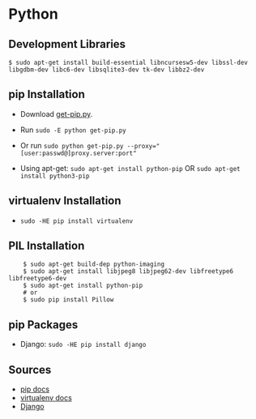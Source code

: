 # Python 

## Development Libraries

    $ sudo apt-get install build-essential libncursesw5-dev libssl-dev libgdbm-dev libc6-dev libsqlite3-dev tk-dev libbz2-dev

## pip Installation

* Download [get-pip.py](https://bootstrap.pypa.io/get-pip.py).
* Run `sudo -E python get-pip.py`
* Or run `sudo python get-pip.py --proxy="[user:passwd@]proxy.server:port"`

* Using apt-get: `sudo apt-get install python-pip` OR `sudo apt-get install python3-pip`

## virtualenv Installation

* `sudo -HE pip install virtualenv`

## PIL Installation

        $ sudo apt-get build-dep python-imaging
        $ sudo apt-get install libjpeg8 libjpeg62-dev libfreetype6 libfreetype6-dev
        $ sudo apt-get install python-pip
        # or
        $ sudo pip install Pillow

## pip Packages

* Django: `sudo -HE pip install django`

## Sources

* [pip docs](https://pip.pypa.io/en/stable/installing/)
* [virtualenv docs](https://virtualenv.pypa.io/en/stable/installation/)
* [Django](https://docs.djangoproject.com/en/1.9/topics/install/)

